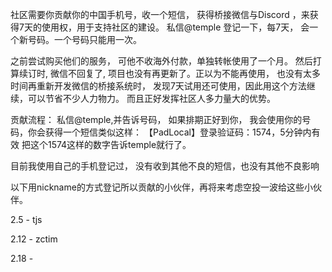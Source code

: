社区需要你贡献你的中国手机号，收一个短信， 获得桥接微信与Discord ，来获得7天的使用权，用于支持社区的建设。 
私信@temple 登记一下，每7天， 会一个新号码。一个号码只能用一次。

之前尝试购买他们的服务， 可他不收海外付款，单独转帐使用了一个月。 然后打算续订时, 微信不回复了, 项目也没有再更新了。正以为不能再使用， 也没有太多时间再重新开发微信的桥接系统时， 发现7天试用还可使用，因此用这个方法继续，可以节省不少人力物力。 而且正好发挥社区人多力量大的优势。 

贡献流程：
私信@temple,并告诉号码， 如果排期正好到你，
我会使用你的号码，你会获得一个短信类似这样：
【PadLocal】登录验证码：1574，5分钟内有效
把这个1574这样的数字告诉temple就行了。 

目前我使用自己的手机登记过， 没有收到其他不良的短信，也没有其他不良影响 

以下用nickname的方式登记所以贡献的小伙伴，再将来考虑空投一波给这些小伙伴。

2.5  - tjs

2.12 - zctim

2.18 - 
